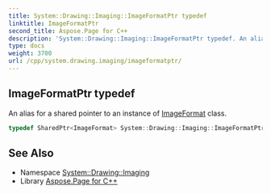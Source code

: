 ```yaml
---
title: System::Drawing::Imaging::ImageFormatPtr typedef
linktitle: ImageFormatPtr
second_title: Aspose.Page for C++
description: 'System::Drawing::Imaging::ImageFormatPtr typedef. An alias for a shared pointer to an instance of ImageFormat class in C++.'
type: docs
weight: 3700
url: /cpp/system.drawing.imaging/imageformatptr/
---
```

## ImageFormatPtr typedef


An alias for a shared pointer to an instance of [ImageFormat](../imageformat/) class.

```cpp
typedef SharedPtr<ImageFormat> System::Drawing::Imaging::ImageFormatPtr
```

## See Also

* Namespace [System::Drawing::Imaging](../)
* Library [Aspose.Page for C++](../../)
